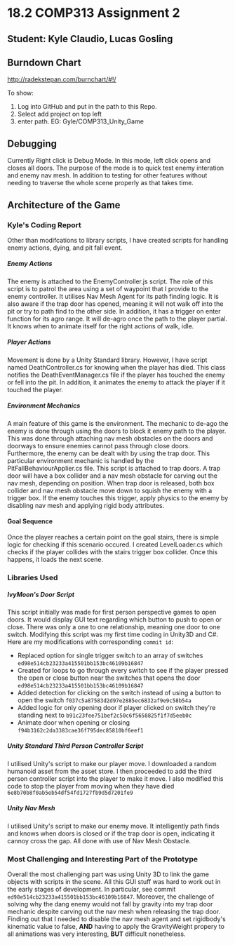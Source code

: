 # 18.2 COMP313 Assignment 2
## Student: Kyle Claudio, Lucas Gosling

## Burndown Chart
http://radekstepan.com/burnchart/#!/

To show: 
1) Log into GitHub and put in the path to this Repo.
2) Select add project on top left
3) enter path. EG: Gyle/COMP313_Unity_Game

## Debugging
Currently Right click is Debug Mode. In this mode, left click opens and closes all doors. The purpose of the mode is to quick test enemy interation and enemy nav mesh. In addition to testing for other features without needing to traverse the whole scene properly as that takes time.

## Architecture of the Game
### Kyle's Coding Report
Other than modifcations to library scripts, I have created scripts for handling enemy actions, dying, and pit fall event.

##### Enemy Actions
The enemy is attached to the EnemyController.js script. The role of this script is to patrol the area using a set of waypoint
that I provide to the enemy controller. It utilises  Nav Mesh Agent for its path finding logic. It is also aware if the 
trap door has opened, meaning it will not walk off into the pit or try to path find to the other side. In addition, it 
has a trigger on enter function for its agro range. It will de-agro once the path to the player partial. It knows when to 
animate itself for the right actions of walk, idle.

##### Player Actions
Movement is done by a Unity Standard library. However, I have script named DeathController.cs for knowing when the player has died. 
This class notifies the DeathEventManager.cs file if the player has touched the enemy or fell into the pit. In addition, it animates 
the enemy to attack the player if it touched the player.

##### Environment Mechanics
A main feature of this game is the environment. The mechanic to de-ago the enemy is done through using the doors to block it enemy 
path to the player. This was done through attaching nav mesh obstacles on the doors and doorways to ensure enemies cannot 
pass through close doors. Furthermore, the enemy can be dealt with by using the trap door. This particular environment mechanic is 
handled by the PitFallBehaviourApplier.cs file. This script is attached to trap doors. A trap door will have a box collider and a nav mesh obstacle for carving out the nav mesh, depending on position. When trap door is released, both box collider and nav mesh obstacle move down to squish the enemy with a trigger box. If the enemy touches this trigger, apply physics to the enemy by disabling nav mesh and applying rigid body attributes.

#### Goal Sequence
Once the player reaches a certain point on the goal stairs, there is simple logic for checking if this scenario occured. I created 
LevelLoader.cs which checks if the player collides with the stairs trigger box collider. Once this happens, it loads the next 
scene.


### Libraries Used
##### IvyMoon's Door Script
This script initially was made for first person perspective games to open doors. It would display GUI text regarding which button to
push to open or close. There was only a one to one relationship, meaning one door to one switch. Modifying this script was my first time coding in Unity3D and C#. Here are my modifications with corresponding `commit id`:

* Replaced option for single trigger switch to an array of switches `ed98e514cb23233a415501bb153bc46109b16847`
* Created for loops to go through every switch to see if the player pressed the open or close button near the switches that opens the door `ed98e514cb23233a415501bb153bc46109b16847`
* Added detection for clicking on the switch instead of using a button to open the switch `f037c5a87583d2d97e2885ec6832af9e9c58b54a`
* Added logic for only opening door if player clicked on switch they're standing next to `b91c23fee751bef2c50c6f5658825f1f7d5eeb0c`
* Animate door when opening or closing `f94b3162c2da3383cae36f795dec85810bf6eef1`

##### Unity Standard Third Person Controller Script
I utilised Unity's script to make our player move. I downloaded a random humanoid asset from the asset store. I then
proceeded to add the third person controller script into the player to make it move. I also modified this code to 
stop the player from moving when they have died `6e8b70b8f0ab5eb54df54fd1727fb9d5d7201fe9`

##### Unity Nav Mesh
I utilised Unity's script to make our enemy move. It intelligently path finds and knows when doors is closed or if the 
trap door is open, indicating it cannoy cross the gap. All done with use of Nav Mesh Obstacle.

### Most Challenging and Interesting Part of the Prototype
Overall the most challenging part was using Unity 3D to link the game objects with scripts in the scene. All this GUI stuff 
was hard to work out in the early stages of development. In particular, see commit `ed98e514cb23233a415501bb153bc46109b16847`. 
Moreover, the challenge of solving why the dang enemy would not fall by gravity into my trap door mechanic despite carving out the nav 
mesh when releasing the trap door. Finding out that I needed to disable the nav mesh agent and set rigidbody's kinematic 
value to false, **AND** having to apply the GravityWeight propery to all animations was very interesting, **BUT** difficult nonetheless.


